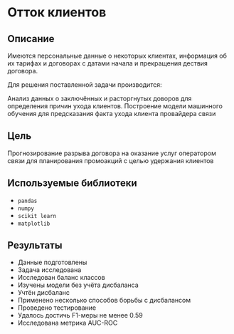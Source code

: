 # Отток клиентов
## Описание
Имеются персональные данные о некоторых клиентах, информация об их тарифах и договорах с датами начала и прекращения дествия договора.

Для решения поставленной задачи производится:

Анализ данных о заключённых и расторгнутых доворов для определения причин ухода клиентов.
Построение модели машинного обучения для предсказания факта ухода клиента провайдера связи
## Цель
Прогнозирование разрыва договора на оказание услуг оператором связи для планирования промоакций с целью удержания клиентов
## Используемые библиотеки
- `pandas`
- `numpy`
- `scikit learn`
- `matplotlib`
## Результаты
- Данные подготовлены
- Задача исследована
- Исследован баланс классов
- Изучены модели без учёта дисбаланса
- Учтён дисбаланс
- Применено несколько способов борьбы с дисбалансом
- Проведено тестирование
- Удалось достичь F1-меры не менее 0.59
- Исследована метрика AUC-ROC
